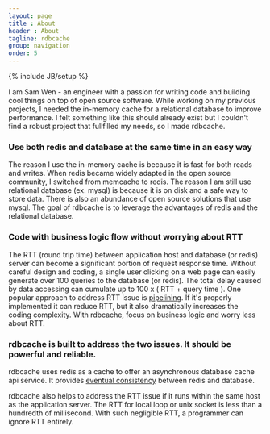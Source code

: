 ```yaml
---
layout: page
title : About
header : About
tagline: rdbcache
group: navigation
order: 5
---
```

{% include JB/setup %}

I am Sam Wen - an engineer with a passion for writing code and building cool things on top of open source software. While working on my previous projects, I needed the in-memory cache for a relational database to improve performance. I felt something like this should already exist but I couldn't find a robust project that fullfilled my needs, so I made rdbcache.


### Use both redis and database at the same time in an easy way

The reason I use the in-memory cache is because it is fast for both reads and writes. When redis became widely adapted in the open source community, I switched from memcache to redis. The reason I am still use relational database (ex. mysql) is because it is on disk and a safe way to store data. There is also an abundance of open source solutions that use mysql. The goal of rdbcache is to leverage the advantages of redis and the relational database.


### Code with business logic flow without worrying about RTT

The RTT (round trip time) between application host and database (or redis) server can become a significant portion of request response time. Without careful design and coding, a single user clicking on a web page can easily generate over 100 queries to the database (or redis). The total delay caused by data accessing can cumulate up to 100 x ( RTT + query time ). One popular approach to address RTT issue is [pipelining](https://en.wikipedia.org/wiki/Protocol_pipelining). If it's properly implemented it can reduce RTT, but it also dramatically increases the coding complexity. With rdbcache, focus on business logic and worry less about RTT.


### rdbcache is built to address the two issues. It should be powerful and reliable.

rdbcache uses redis as a cache to offer an asynchronous database cache api service. It provides [eventual consistency](https://en.wikipedia.org/wiki/Eventual_consistency) between redis and database.  

rdbcache also helps to address the RTT issue if it runs within the same host as the application server. The RTT for local loop or unix socket is less than a hundredth of millisecond. With such negligible RTT, a programmer can ignore RTT entirely.
